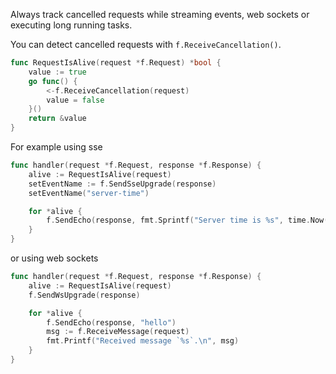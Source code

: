 Always track cancelled requests while streaming events, web sockets or executing long running tasks.


You can detect cancelled requests with `f.ReceiveCancellation()`.

```go
func RequestIsAlive(request *f.Request) *bool {
	value := true
	go func() {
		<-f.ReceiveCancellation(request)
		value = false
	}()
	return &value
}
```

For example using sse

```go
func handler(request *f.Request, response *f.Response) {
	alive := RequestIsAlive(request)
    setEventName := f.SendSseUpgrade(response)
    setEventName("server-time")

	for *alive {
		f.SendEcho(response, fmt.Sprintf("Server time is %s", time.Now()))
	}
}
```

or using web sockets

```go
func handler(request *f.Request, response *f.Response) {
	alive := RequestIsAlive(request)
    f.SendWsUpgrade(response)

	for *alive {
        f.SendEcho(response, "hello")
        msg := f.ReceiveMessage(request)
        fmt.Printf("Received message `%s`.\n", msg)
	}
}
```